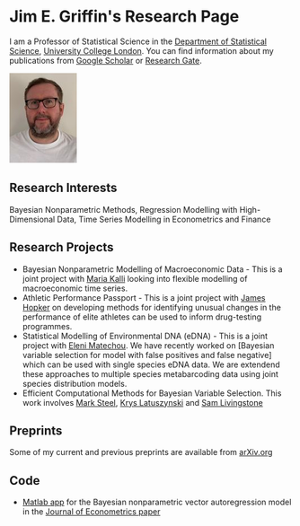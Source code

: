 # Jim E. Griffin's Research Page

I am a Professor of Statistical Science in the [Department of Statistical Science](https://www.ucl.ac.uk/statistics/), [University College London](https://www.ucl.ac.uk). You can find information about my publications from [Google Scholar](https://scholar.google.com/citations?hl=en&user=vPUFsJcAAAAJ) or [Research Gate](https://www.researchgate.net/profile/Jim_Griffin2). 

![Picture](Jim_picture_04_02_19_3.jpg)


## Research Interests
Bayesian Nonparametric Methods, Regression Modelling with High-Dimensional Data, Time Series Modelling in Econometrics and Finance

## Research Projects
- Bayesian Nonparametric Modelling of Macroeconomic Data - This is a joint project with [Maria Kalli](https://www.kent.ac.uk/mathematics-statistics-actuarial-science/people/1102/www.kent.ac.uk/mathematics-statistics-actuarial-science/people/1102/kalli-maria) looking into flexible modelling of macroeconomic time series.
- Athletic Performance Passport - This is a joint project with [James Hopker](https://www.kent.ac.uk/sport-sciences/people/2184/www.kent.ac.uk/sport-sciences/people/2184/hopker-james) on developing methods for identifying unusual changes in the performance of elite athletes can be used to inform drug-testing programmes.
- Statistical Modelling of Environmental DNA (eDNA) - This is a joint project with [Eleni Matechou](https://www.kent.ac.uk/mathematics-statistics-actuarial-science/people/1039/matechou-eleni). We have recently worked on [Bayesian variable selection for model with false positives and false negative] which can be used with single species eDNA data. We are extendend these approaches to multiple species metabarcoding data using joint species distribution models.
- Efficient Computational Methods for Bayesian Variable Selection. This work involves [Mark Steel](https://warwick.ac.uk/fac/sci/statistics/staff/academic-research/steel/), [Krys Latuszynski](https://warwick.ac.uk/fac/sci/statistics/staff/academic-research/latuszynski/) and [Sam Livingstone](https://www.ucl.ac.uk/statistics/department-information/staff/dr-samuel-livingstone)

## Preprints
Some of my current and previous preprints are available from [arXiv.org](https://arxiv.org/search/?searchtype=author&query=Griffin%2C+J+E)

## Code
- [Matlab app](BNP-VARTool.mlappinstall) for the Bayesian nonparametric vector autoregression model in the [Journal of Econometrics paper](https://www.sciencedirect.com/science/article/pii/S0304407617302415)







